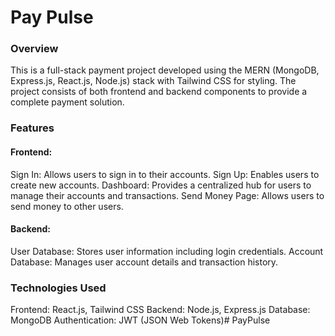 # Pay Pulse
### Overview
This is a full-stack payment project developed using the MERN (MongoDB, Express.js, React.js, Node.js) stack with Tailwind CSS for styling. The project consists of both frontend and backend components to provide a complete payment solution.

### Features
#### Frontend:
Sign In: Allows users to sign in to their accounts.
Sign Up: Enables users to create new accounts.
Dashboard: Provides a centralized hub for users to manage their accounts and transactions.
Send Money Page: Allows users to send money to other users.
#### Backend:
User Database: Stores user information including login credentials.
Account Database: Manages user account details and transaction history.
### Technologies Used
Frontend: React.js, Tailwind CSS
Backend: Node.js, Express.js
Database: MongoDB
Authentication: JWT (JSON Web Tokens)# PayPulse

